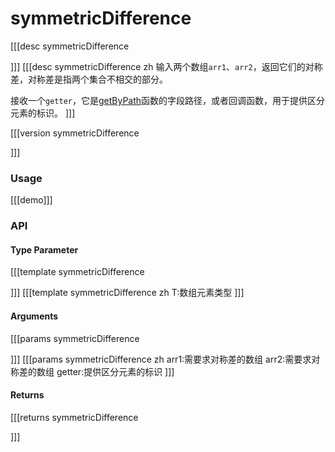 # symmetricDifference

[[[desc symmetricDifference
  
]]]
[[[desc symmetricDifference zh
  输入两个数组`arr1`、`arr2`，返回它们的对称差，对称差是指两个集合不相交的部分。
  
  接收一个`getter`，它是[getByPath](../object/getByPath)函数的字段路径，或者回调函数，用于提供区分元素的标识。
]]]

[[[version symmetricDifference
  
]]]


### Usage

[[[demo]]]


### API

#### Type Parameter

[[[template symmetricDifference

]]]
[[[template symmetricDifference zh
T:数组元素类型
]]]

#### Arguments

[[[params symmetricDifference

]]]
[[[params symmetricDifference zh
arr1:需要求对称差的数组
arr2:需要求对称差的数组
getter:提供区分元素的标识
]]]

#### Returns

[[[returns symmetricDifference

]]]